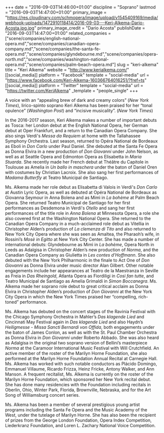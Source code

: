 +++
date = "2016-09-03T14:46:00+01:00"
discipline = "Soprano"
lastmod = "2016-09-03T14:47:00+01:00"
primary_image = "https://res.cloudinary.com/schmopera/image/upload/v1545409169/media/webhook-uploads/1472910118414/2016-09-03---Keri-Alkema-Dario-Acosta.jpg.jpg"
primary_image_credit = "Dario Acosta"
publishDate = "2016-09-03T14:47:00+01:00"
related_companies = ["scene/companies/english-national-opera.md","scene/companies/canadian-opera-company.md","scene/companies/the-santa-fe-opera.md","scene/companies/glyndebourne.md","scene/companies/opera-north.md","scene/companies/washington-national-opera.md","scene/companies/palm-beach-opera.md"]
slug = "keri-alkema"
title = "Keri Alkema"
website = "http://www.kerialkema.com/"
[[social_media]]
platform = "Facebook"
template = "social-media"
url = "https://www.facebook.com/Keri-Alkema-160366764016251/?fref=ts"
[[social_media]]
platform = "Twitter"
template = "social-media"
url = "https://twitter.com/KeriAlkema"
_template = "people_single"
+++

A voice with an “appealing brew of dark and creamy colors” (*New York Times*), lirico-spinto soprano Keri Alkema has been praised for her “tonal opulence” (*Washington Post*) and “incisive musicality”. (*New York Times*) 

In the 2016-2017 season, Keri Alkema makes a number of important debuts as Tosca: her London debut at the English National Opera, her German debut at Oper Frankfurt, and a return to the Canadian Opera Company. She also sings Verdi's *Messa da Requiem* at home with the Tallahassee Symphony Orchestra. Last season, returned to Opéra National de Bordeaux as Eboli in *Don Carlo* under Paul Daniel. She debuted at the Santa Fe Opera as Donna Elvira in a new production of *Don Giovanni* under John Nelson, as well as at Seattle Opera and Edmonton Opera as Elisabetta in *Maria Stuarda*. She recently made her French debut at Théâtre du Capitole in Toulouse as Amelia in *Un ballo in maschera* under the baton of Daniel Oren with costumes by Christian Lacroix. She also sang her first performances of *Madama Butterfly* at Teatro Municipal de Santiago.

Ms. Alkema made her role debut as Elisabetta di Valois in Verdi's *Don Carlo* at Austin Lyric Opera, as well as debuted at Opéra National de Bordeaux as Giovanna Seymour in Anna Bolena and as Mimì in *La bohème* at Palm Beach Opera. She returned Teatro Municipal de Santiago for her first performances as Desdemona in Verdi's *Otello* and sang her first performances of the title role in *Anna Bolena* at Minnesota Opera, a role she also covered first at the Washington National Opera. She returned to the Canadian Opera Company in a much-acclaimed role debut as Vitellia in Christopher Alden’s production of *La clemenza di Tito* and also returned to New York City Opera where she was seen as Amaltea, the Pharaoh’s wife, in Rossini’s *Mosè in Egitto* at New York City Center. She has made a number of international debuts: Glyndebourne as Mimì in *La bohème*, Opera North in Leeds as Adalgisa in Christopher Alden’s new production of *Norma*, and the Canadian Opera Company as Giulietta in *Les contes d’Hoffmann*. She also debuted with the New York Philharmonic in the finale to Act One of *Don Giovanni* as Donna Elvira under music director Alan Gilbert. Other notable engagements include her appearances at Teatro de la Maestranza in Seville as Freia in *Das Rheingold*, Atlanta Opera as Fiordiligi in *Così fan tutte*, and Teatro Municipal de Santiago as Amelia Grimaldi in *Simon Boccanegra*. Ms. Alkema made her soprano role debut to great critical acclaim as Donna Elvira in Christopher Alden’s production of *Don Giovanni* at the New York City Opera in which the New York Times praised her “compelling, rich-toned” performance. 

Ms. Alkema has debuted on the concert stages of the Ravinia Festival with the Chicago Symphony Orchestra in Mahler’s *Das klagende Lied* and Cincinnati May Festival again in *Das klagende Lied* and also Haydn’s *Heiligmesse - Missa Sancti Bernardi von Offida*, both engagements under the baton of James Conlon, as well as with the St. Paul Chamber Orchestra as Donna Elvira in *Don Giovanni* under Roberto Abbado. She was also heard as Adalgisa in the original two soprano version of Bellini’s masterpiece *Norma* at the Caramoor International Music Festival with Will Crutchfield. An active member of the roster of the Marilyn Horne Foundation, she also performed at the Marilyn Horne Foundation Annual Recital at Carnegie Hall. Ms. Alkema has worked with such notable conductors as Plácido Domingo, Emmanuel Villaume, Ricardo Frizza, Heinz Fricke, Antony Walker, and Ann Manson. A frequent recitalist, Ms. Alkema is currently on the roster of the Marilyn Horne Foundation, which sponsored her New York recital debut. She has done many residencies with the Foundation including recitals in Oberlin, Ohio, Winter Park, Florida, Brownville, Nebraska, and for the Art Song of Williamsburg concert series.

Ms. Alkema has been a member of several prestigious young artist programs including the Santa Fe Opera and the Music Academy of the West, under the tutelage of Marilyn Horne. She has also been the recipient of prizes from the George London Foundation, Opera Index Competition, Liederkranz Foundation, and Loren L. Zachary National Voice Competition.
